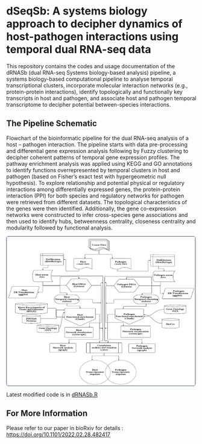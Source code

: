 # dSeqSb: A systems biology approach to decipher dynamics of host-pathogen interactions using temporal dual RNA-seq data
This repository contains the codes and usage documentation of the dRNASb (dual RNA-seq Systems biology-based analysis) pipeline, a systems biology-based computational pipeline to analyse temporal transcriptional clusters, incorporate molecular interaction networks (e.g., protein-protein interactions), identify topologically and functionally key transcripts in host and pathogen, and associate host and pathogen temporal transcriptome to decipher potential between-species interactions.  

## The Pipeline Schematic
Flowchart of the bioinformatic pipeline for the dual RNA-seq analysis of a host – pathogen interaction. The pipeline starts with data pre-processing and differential gene expression analysis following by Fuzzy clustering to decipher coherent patterns of temporal gene expression profiles. The pathway enrichment analysis was applied using KEGG and GO annotations to identify functions overrepresented by temporal clusters in host and pathogen (based on Fisher’s exact test with hypergeometric null hypothesis). To explore relationship and potential physical or regulatory interactions among differentially expressed genes, the protein-protein interaction (PPI) for both species and regulatory networks for pathogen were retrieved from different datasets. The topological characteristics of the genes were then identified. Additionally, the gene co-expression networks were constructed to infer cross-species gene associations and then used to identify hubs, betweenness centrality, closeness centrality and modularity followed by functional analysis.

<img style='display: table; border-radius: 5px; border: 1px solid #293954; '
              src="man/pipeline.png" width="500">
              
Latest modified code is in [dRNASb.R](R/dRNASb.R)


## For More Information
Please refer to our paper in bioRxiv for details : https://doi.org/10.1101/2022.02.28.482417
